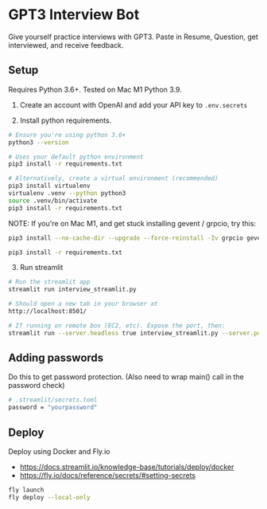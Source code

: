 # GPT3 Interview Bot

Give yourself practice interviews with GPT3. Paste in Resume, Question, get interviewed, and receive feedback.


## Setup

Requires Python 3.6+. Tested on Mac M1 Python 3.9.

1. Create an account with OpenAI and add your API key to `.env.secrets`

2. Install python requirements.

```bash
# Ensure you're using python 3.6+
python3 --version

# Uses your default python environment
pip3 install -r requirements.txt

# Alternatively, create a virtual environment (recommended)
pip3 install virtualenv
virtualenv .venv --python python3
source .venv/bin/activate
pip3 install -r requirements.txt
```

NOTE: If you're on Mac M1, and get stuck installing gevent / grpcio, try this:

```bash
pip3 install --no-cache-dir --upgrade --force-reinstall -Iv grpcio gevent

pip3 install -r requirements.txt
```

3. Run streamlit

```bash
# Run the streamlit app
streamlit run interview_streamlit.py

# Should open a new tab in your browser at
http://localhost:8501/

# If running on remote box (EC2, etc). Expose the port, then:
streamlit run --server.headless true interview_streamlit.py --server.port 8502
```

## Adding passwords

Do this to get password protection. (Also need to wrap main() call in the password check)

```bash
# .streamlit/secrets.toml
password = "yourpassword"
```

## Deploy

Deploy using Docker and Fly.io
- https://docs.streamlit.io/knowledge-base/tutorials/deploy/docker
- https://fly.io/docs/reference/secrets/#setting-secrets

```bash
fly launch
fly deploy --local-only
```